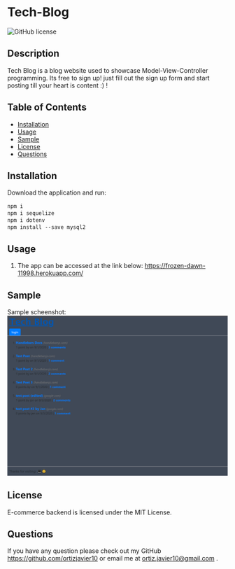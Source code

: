 # Tech-Blog

![GitHub license](https://img.shields.io/badge/license-MIT-blue.svg)

## Description
Tech Blog is a blog website used to showcase Model-View-Controller programming. Its free to sign up! just fill out the sign up form and start posting till your heart is content :) ! 


## Table of Contents
* [Installation](#installation)
* [Usage](#usage)
* [Sample](#sample)
* [License](#license)
* [Questions](#questions)

## Installation
Download the application and run:
```
npm i
npm i sequelize
npm i dotenv
npm install --save mysql2

```

## Usage
1. The app can be accessed at the link below:
https://frozen-dawn-11998.herokuapp.com/


## Sample
Sample scheenshot:
<img src="./images/tech_blog.PNG" >



## License
E-commerce backend is licensed under the MIT License.

## Questions
If you have any question please check out my GitHub https://github.com/ortizjavier10 or email me at ortiz.javier10@gmail.com .

